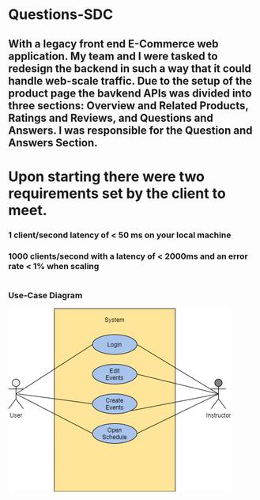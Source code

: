 # Questions-SDC

## With a legacy front end E-Commerce web application. My team and I were tasked to redesign the backend in such a way that it could handle web-scale traffic. Due to the setup of the product page the bavkend APIs was divided into three sections: Overview and Related Products, Ratings and Reviews, and Questions and Answers. I was responsible for the Question and Answers Section. 

# Upon starting there were two requirements set by the client to meet.

### 1 client/second latency of < 50 ms on your local machine 
### 1000 clients/second with a latency of < 2000ms and an error rate < 1% when scaling



# <a name="casesDiagram"></a>
### Use-Case Diagram
![alt text](https://github.com/PhilipKoller/SchedulingApplication/blob/2d1eef6ef4f76a935cb96a47d4d5e9637644700c/_Use_Case_Diagram.png)
